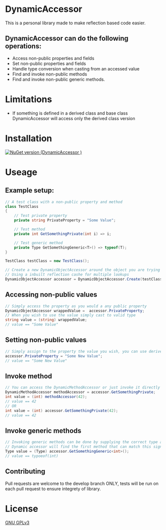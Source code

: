 # DynamicAccessor

This is a personal library made to make reflection based code easier.

## DynamicAccessor can do the following operations:
- Access non-public properties and fields
- Set non-public properties and fields
- Handle type conversion when casting from an accessed value
- Find and invoke non-public methods
- Find and invoke non-public generic methods.

# Limitations
- If something is defined in a derived class and base class DynamicAccessor will access only the derived class version

# Installation

[![NuGet version (DynamicAccessor )](https://img.shields.io/nuget/v/DynamicAccessor.svg?style=flat-square)](https://www.nuget.org/packages/DynamicAccessor/)

# Useage

## Example setup:
```cs
// A test class with a non-public property and method
class TestClass
{
    // Test private property
    private string PrivateProperty = "Some Value";

    // Test method
    private int GetSomethingPrivate(int i) => i;

    // Test generic method
    private Type GetSomethingGeneric<T>() => typeof(T);
}

TestClass testClass = new TestClass();

// Create a new DynamicObjectAccessor around the object you are trying to access
// Using a inbuilt reflection cashe for multiple lookups
DynamicObjectAccessor accessor = DynamicObjectAccessor.Create(testClass, useCache: true);
```


## Accessing non-public values
```cs
// Simply access the property as you would a any public property
DynamicObjectAccessor wrappedValue =  accessor.PrivateProperty;
// When you wish to use the value simply cast to valid type
string value = (string) wrappedValue;
// value == "Some Value"
```

## Setting non-public values
```cs
// Simply assign to the property the value you wish, you can use derived types
accessor.PrivateProperty = "Some New Value";
// value == "Some New Value"
```

## Invoke method
```cs
// You can access the DynamicMethodAccessor or just invoke it directly like any other method
DynamicMethodAccessor methodAccessor = accessor.GetSomethingPrivate;
int value = (int) methodAccessor(42);
// value == 42
// OR
int value = (int) accessor.GetSomethingPrivate(42);
// value == 42
```

## Invoke generic methods
```cs
// Invoking generic methods can be done by supplying the correct type arguments
// Dynamic accessor will find the first method that can match this signature
Type value = (Type) accessor.GetSomethingGeneric<int>();
// value == typoeof(int)
```

## Contributing
Pull requests are welcome to the develop branch ONLY, tests will be run on each pull request to ensure integrety of library.

# License
[GNU GPLv3](https://choosealicense.com/licenses/gpl-3.0/)